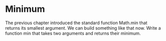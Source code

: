 # Minimum

The previous chapter introduced the standard function Math.min that returns
its smallest argument. We can build something like that now. Write a function
min that takes two arguments and returns their minimum.
